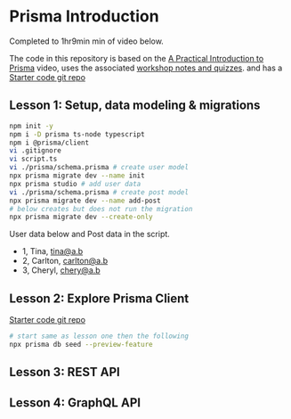 # Prisma Introduction

Completed to 1hr9min min of video below.

The code in this repository is based on the
[A Practical Introduction to Prisma](https://youtu.be/tdiB-DjAnUk)
video, uses the associated
[workshop notes and quizzes](https://www.notion.so/A-Practical-Introduction-to-Prisma-2021-ccf00a066ef4432caeb03da179e38302).
and has a
[Starter code git repo](https://github.com/nikolasburk/prisma-workshop/tree/rest-api)

## Lesson 1: Setup, data modeling & migrations

```bash
npm init -y
npm i -D prisma ts-node typescript
npm i @prisma/client
vi .gitignore
vi script.ts
vi ./prisma/schema.prisma # create user model
npx prisma migrate dev --name init
npx prisma studio # add user data
vi ./prisma/schema.prisma # create post model
npx prisma migrate dev --name add-post
# below creates but does not run the migration
npx prisma migrate dev --create-only
```

User data below and Post data in the script.

- 1, Tina, tina@a.b
- 2, Carlton, carlton@a.b
- 3, Cheryl, chery@a.b

## Lesson 2: Explore Prisma Client

[Starter code git repo](https://github.com/nikolasburk/prisma-workshop/tree/rest-api)

```bash
# start same as lesson one then the following
npx prisma db seed --preview-feature
```

## Lesson 3: REST API

## Lesson 4: GraphQL API
